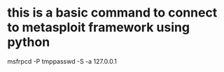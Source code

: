 # this is a basic command to connect to metasploit framework using python
msfrpcd -P tmppasswd -S -a 127.0.0.1


